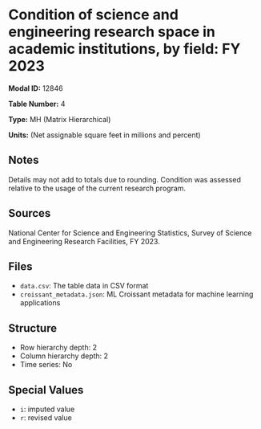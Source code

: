 # Condition of science and engineering research space in academic institutions, by field: FY 2023

**Modal ID:** 12846

**Table Number:** 4

**Type:** MH (Matrix Hierarchical)

**Units:** (Net assignable square feet in millions and percent)

## Notes

Details may not add to totals due to rounding. Condition was assessed relative to the usage of the current research program.

## Sources

National Center for Science and Engineering Statistics, Survey of Science and Engineering Research Facilities, FY 2023.

## Files

- `data.csv`: The table data in CSV format
- `croissant_metadata.json`: ML Croissant metadata for machine learning applications

## Structure

- Row hierarchy depth: 2
- Column hierarchy depth: 2
- Time series: No

## Special Values

- `i`: imputed value
- `r`: revised value
